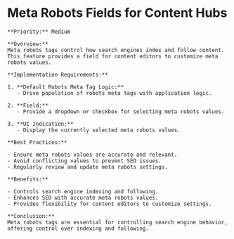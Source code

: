 # Meta Robots Fields for Content Hubs

    **Priority:** Medium

    **Overview:**
    Meta robots tags control how search engines index and follow content. This feature provides a field for content editors to customize meta robots values.

    **Implementation Requirements:**

    1. **Default Robots Meta Tag Logic:**
       - Drive population of robots meta tags with application logic.

    2. **Field:**
       - Provide a dropdown or checkbox for selecting meta robots values.

    3. **UI Indication:**
       - Display the currently selected meta robots values.

    **Best Practices:**

    - Ensure meta robots values are accurate and relevant.
    - Avoid conflicting values to prevent SEO issues.
    - Regularly review and update meta robots settings.

    **Benefits:**

    - Controls search engine indexing and following.
    - Enhances SEO with accurate meta robots values.
    - Provides flexibility for content editors to customize settings.

    **Conclusion:**
    Meta robots tags are essential for controlling search engine behavior, offering control over indexing and following.
